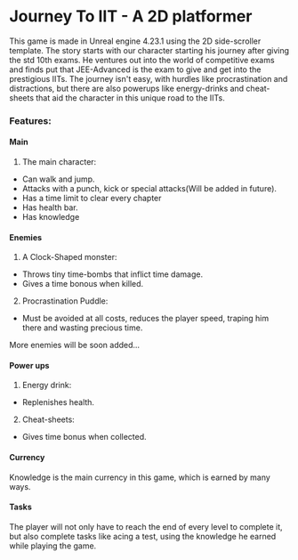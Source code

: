 # Journey To IIT - A 2D platformer

This game is made in Unreal engine 4.23.1 using the 2D side-scroller template. The story starts with our character starting his journey after giving the std 10th exams. He ventures out into the world of competitive exams and finds put that JEE-Advanced is the exam to give and get into the prestigious IITs. 
The journey isn't easy, with hurdles like procrastination and distractions, but there are also powerups like energy-drinks and cheat-sheets that aid the character in this unique road to the IITs.

### Features:

#### Main

1. The main character:
- Can walk and jump.
- Attacks with a punch, kick or special attacks(Will be added in future). 
- Has a time limit to clear every chapter
- Has health bar.
- Has knowledge

#### Enemies

1. A Clock-Shaped monster:
- Throws tiny time-bombs that inflict time damage.
- Gives a time bonous when killed.

2. Procrastination Puddle:
- Must be avoided at all costs, reduces the player speed, traping him there and wasting precious time.

More enemies will be soon added...

#### Power ups

1. Energy drink:
- Replenishes health.

2. Cheat-sheets:
- Gives time bonus when collected.

#### Currency

Knowledge is the main currency in this game, which is earned by many ways.

#### Tasks

The player will not only have to reach the end of every level to complete it, but also complete tasks like acing a test, using the knowledge he earned while playing the game.